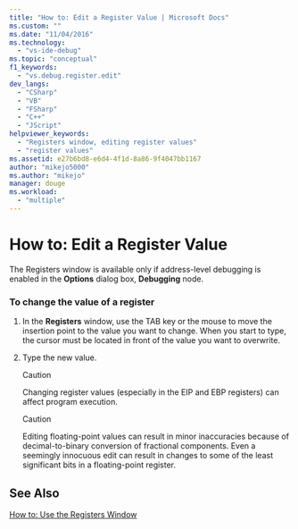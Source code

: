 ```yaml
---
title: "How to: Edit a Register Value | Microsoft Docs"
ms.custom: ""
ms.date: "11/04/2016"
ms.technology: 
  - "vs-ide-debug"
ms.topic: "conceptual"
f1_keywords: 
  - "vs.debug.register.edit"
dev_langs: 
  - "CSharp"
  - "VB"
  - "FSharp"
  - "C++"
  - "JScript"
helpviewer_keywords: 
  - "Registers window, editing register values"
  - "register values"
ms.assetid: e27b6bd8-e6d4-4f1d-8a86-9f4047bb1167
author: "mikejo5000"
ms.author: "mikejo"
manager: douge
ms.workload: 
  - "multiple"
---
```

# How to: Edit a Register Value
The Registers window is available only if address-level debugging is enabled in the **Options** dialog box, **Debugging** node.  
  
### To change the value of a register  
  
1.  In the **Registers** window, use the TAB key or the mouse to move the insertion point to the value you want to change. When you start to type, the cursor must be located in front of the value you want to overwrite.  
  
2.  Type the new value.  
  
    > [!CAUTION]
    >  Changing register values (especially in the EIP and EBP registers) can affect program execution.  
  
    > [!CAUTION]
    >  Editing floating-point values can result in minor inaccuracies because of decimal-to-binary conversion of fractional components. Even a seemingly innocuous edit can result in changes to some of the least significant bits in a floating-point register.  
  
## See Also  
 [How to: Use the Registers Window](../debugger/how-to-use-the-registers-window.md)